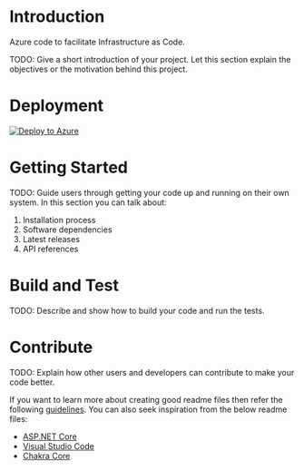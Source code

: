 # Introduction 
Azure code to facilitate Infrastructure as Code.


TODO: Give a short introduction of your project. Let this section explain the objectives or the motivation behind this project. 

# Deployment
[![Deploy to Azure](https://aka.ms/deploytoazurebutton)](https://portal.azure.com/#create/Microsoft.Template/uri/https://github.com/Leopskar/AzureDemo/blob/43360cd59bacfff1d69b467d4a15b7310603bb27/TIKT_ManagedServices_permaccess.json)



# Getting Started
TODO: Guide users through getting your code up and running on their own system. In this section you can talk about:
1.	Installation process
2.	Software dependencies
3.	Latest releases
4.	API references

# Build and Test
TODO: Describe and show how to build your code and run the tests. 

# Contribute
TODO: Explain how other users and developers can contribute to make your code better. 

If you want to learn more about creating good readme files then refer the following [guidelines](https://docs.microsoft.com/en-us/azure/devops/repos/git/create-a-readme?view=azure-devops). You can also seek inspiration from the below readme files:
- [ASP.NET Core](https://github.com/aspnet/Home)
- [Visual Studio Code](https://github.com/Microsoft/vscode)
- [Chakra Core](https://github.com/Microsoft/ChakraCore)
